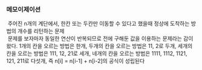 ### 메모이제이션
​
주어진 n개의 계단에서, 한칸 또는 두칸만 이동할 수 있다고 했을때 정상에 도착하는 방법의 개수를 리턴하는 문제 <br/>
​
문제를 보자마자 동일한 연산이 반복되므로 전에 구해둔 값을 이용하는 문제라는 감이 왔다. 1개의 칸을 오르는 방법은 한개, 두개의 칸을 오르는 방법은 11, 2로 두개, 세개의 칸을 오르는 방법은 111, 12, 21로 세개, 네개의 칸을 오르는 방법은 1111, 1112, 1121, 121, 211로 다섯개, 즉 n[i] = n[i-1] + n[i-2]의 공식이 성립된다 <br/>